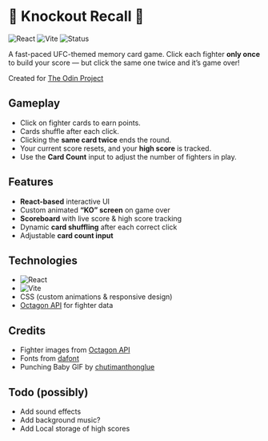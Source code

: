 # 🥊 Knockout Recall 🥊

![React](https://img.shields.io/badge/React-19.1.0-61DAFB?logo=react)
![Vite](https://img.shields.io/badge/Vite-7.0.4-646CFF?logo=vite)
![Status](https://img.shields.io/badge/status-In%20Progress-yellow)

A fast-paced UFC-themed memory card game. Click each fighter **only once** to build your score — but click the same one twice and it’s game over!

Created for [The Odin Project](https://www.theodinproject.com/lessons/node-path-react-new-memory-card)

## Gameplay

- Click on fighter cards to earn points.
- Cards shuffle after each click.
- Clicking the **same card twice** ends the round.
- Your current score resets, and your **high score** is tracked.
- Use the **Card Count** input to adjust the number of fighters in play.

## Features

- **React-based** interactive UI
- Custom animated **“KO” screen** on game over
- **Scoreboard** with live score & high score tracking
- Dynamic **card shuffling** after each correct click
- Adjustable **card count input**

## Technologies

- ![React](https://img.shields.io/badge/React-19.1.0-61DAFB?logo=react)
- ![Vite](https://img.shields.io/badge/Vite-7.0.4-646CFF?logo=vite)
- CSS (custom animations & responsive design)
- [Octagon API](https://api.octagon-api.com/fighters) for fighter data

## Credits

- Fighter images from [Octagon API](https://api.octagon-api.com)
- Fonts from [dafont](https://www.dafont.com/sternbach.font)
- Punching Baby GIF by [chutimanthonglue](https://pixabay.com/gifs/boxing-sport-angry-kid-punch-1143/)

## Todo (possibly)

- Add sound effects
- Add background music?
- Add Local storage of high scores
